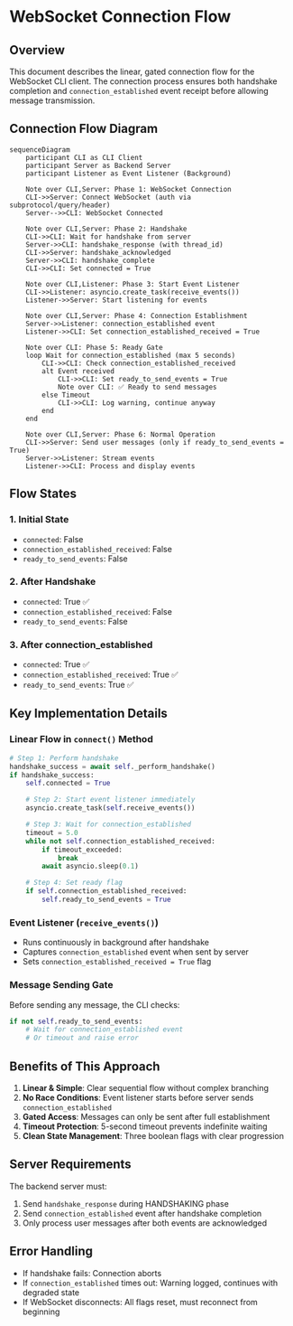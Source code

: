 # WebSocket Connection Flow

## Overview
This document describes the linear, gated connection flow for the WebSocket CLI client. The connection process ensures both handshake completion and `connection_established` event receipt before allowing message transmission.

## Connection Flow Diagram

```mermaid
sequenceDiagram
    participant CLI as CLI Client
    participant Server as Backend Server
    participant Listener as Event Listener (Background)

    Note over CLI,Server: Phase 1: WebSocket Connection
    CLI->>Server: Connect WebSocket (auth via subprotocol/query/header)
    Server-->>CLI: WebSocket Connected

    Note over CLI,Server: Phase 2: Handshake
    CLI->>CLI: Wait for handshake from server
    Server->>CLI: handshake_response (with thread_id)
    CLI->>Server: handshake_acknowledged
    Server->>CLI: handshake_complete
    CLI->>CLI: Set connected = True

    Note over CLI,Listener: Phase 3: Start Event Listener
    CLI->>Listener: asyncio.create_task(receive_events())
    Listener->>Server: Start listening for events

    Note over CLI,Server: Phase 4: Connection Establishment
    Server->>Listener: connection_established event
    Listener->>CLI: Set connection_established_received = True

    Note over CLI: Phase 5: Ready Gate
    loop Wait for connection_established (max 5 seconds)
        CLI->>CLI: Check connection_established_received
        alt Event received
            CLI->>CLI: Set ready_to_send_events = True
            Note over CLI: ✅ Ready to send messages
        else Timeout
            CLI->>CLI: Log warning, continue anyway
        end
    end

    Note over CLI,Server: Phase 6: Normal Operation
    CLI->>Server: Send user messages (only if ready_to_send_events = True)
    Server->>Listener: Stream events
    Listener->>CLI: Process and display events
```

## Flow States

### 1. Initial State
- `connected`: False
- `connection_established_received`: False
- `ready_to_send_events`: False

### 2. After Handshake
- `connected`: True ✅
- `connection_established_received`: False
- `ready_to_send_events`: False

### 3. After connection_established
- `connected`: True ✅
- `connection_established_received`: True ✅
- `ready_to_send_events`: True ✅

## Key Implementation Details

### Linear Flow in `connect()` Method
```python
# Step 1: Perform handshake
handshake_success = await self._perform_handshake()
if handshake_success:
    self.connected = True

    # Step 2: Start event listener immediately
    asyncio.create_task(self.receive_events())

    # Step 3: Wait for connection_established
    timeout = 5.0
    while not self.connection_established_received:
        if timeout_exceeded:
            break
        await asyncio.sleep(0.1)

    # Step 4: Set ready flag
    if self.connection_established_received:
        self.ready_to_send_events = True
```

### Event Listener (`receive_events()`)
- Runs continuously in background after handshake
- Captures `connection_established` event when sent by server
- Sets `connection_established_received = True` flag

### Message Sending Gate
Before sending any message, the CLI checks:
```python
if not self.ready_to_send_events:
    # Wait for connection_established event
    # Or timeout and raise error
```

## Benefits of This Approach

1. **Linear & Simple**: Clear sequential flow without complex branching
2. **No Race Conditions**: Event listener starts before server sends `connection_established`
3. **Gated Access**: Messages can only be sent after full establishment
4. **Timeout Protection**: 5-second timeout prevents indefinite waiting
5. **Clean State Management**: Three boolean flags with clear progression

## Server Requirements

The backend server must:
1. Send `handshake_response` during HANDSHAKING phase
2. Send `connection_established` event after handshake completion
3. Only process user messages after both events are acknowledged

## Error Handling

- If handshake fails: Connection aborts
- If `connection_established` times out: Warning logged, continues with degraded state
- If WebSocket disconnects: All flags reset, must reconnect from beginning